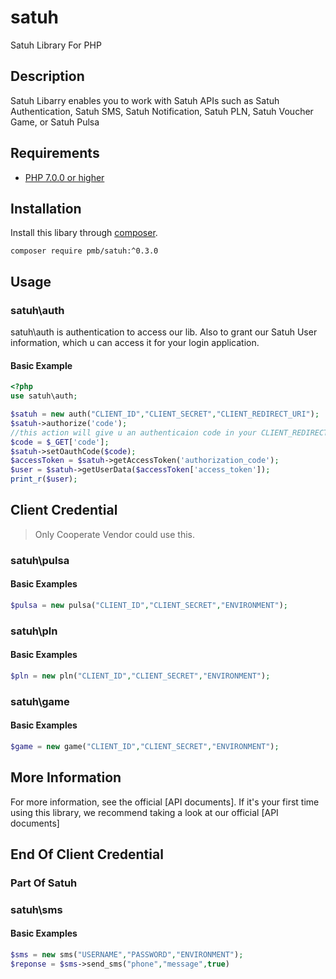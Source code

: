 # satuh

Satuh Library For PHP

## Description ##
Satuh Libarry enables you to work with Satuh APIs such as Satuh Authentication, Satuh SMS, Satuh Notification, Satuh PLN, Satuh Voucher Game, or Satuh Pulsa

## Requirements ##
* [PHP 7.0.0 or higher](http://www.php.net/)

## Installation ##
Install this libary through  [composer](https://getcomposer.org).

    composer require pmb/satuh:^0.3.0

## Usage ##
### satuh\auth
satuh\auth is authentication to access our lib. Also to grant our Satuh User information, which u can access it for your login application.
#### Basic Example ####

```php
<?php
use satuh\auth;

$satuh = new auth("CLIENT_ID","CLIENT_SECRET","CLIENT_REDIRECT_URI");
$satuh->authorize('code');
//this action will give u an authenticaion code in your CLIENT_REDIRECT_URI
$code = $_GET['code'];
$satuh->setOauthCode($code);
$accessToken = $satuh->getAccessToken('authorization_code');
$user = $satuh->getUserData($accessToken['access_token']);
print_r($user);
```
## Client Credential
> Only Cooperate Vendor could use this.
### satuh\pulsa

#### Basic Examples ###
```php
$pulsa = new pulsa("CLIENT_ID","CLIENT_SECRET","ENVIRONMENT");
```

### satuh\pln

#### Basic Examples ###
```php
$pln = new pln("CLIENT_ID","CLIENT_SECRET","ENVIRONMENT");
```

### satuh\game

#### Basic Examples ###
```php
$game = new game("CLIENT_ID","CLIENT_SECRET","ENVIRONMENT");
```

## More Information

For more information, see the official [API documents]. If it's your first time using this library, we recommend taking a look at our official [API documents]

## End Of Client Credential

### Part Of Satuh

### satuh\sms

#### Basic Examples ###
```php
$sms = new sms("USERNAME","PASSWORD","ENVIRONMENT");
$reponse = $sms->send_sms("phone","message",true)
```

